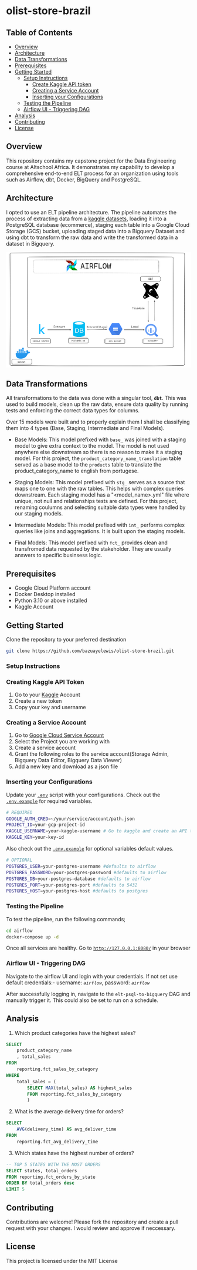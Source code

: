 # olist-store-brazil


## Table of Contents

- [Overview](#overview)
- [Architecture](#architecture)
- [Data Transformations](#data-transformations)
- [Prerequisites](#prerequisites)
- [Getting Started](#getting-started)
    - [Setup Instructions](#setup-instructions)
        - [Create Kaggle API token](#creating-kaggle-api-token)
        - [Creating a Service Account](#creating-a-service-account)
        - [Inserting your Configurations](#inserting-your-configurations)
    - [Testing the Pipeline](#testing-the-pipeline)
    - [Airflow UI - Triggering DAG](#airflow-ui---triggering-dag)
- [Analysis](#analysis)
- [Contributing](#contributing)
- [License](#license)


## Overview
This repository contains my capstone project for the Data Engineering course at Altschool Africa. It demonstrates my capability to develop a comprehensive end-to-end ELT process for an organization using tools such as Airflow, dbt, Docker, BigQuery and PostgreSQL.


## Architecture
I opted to use an ELT pipeline architecture. The pipeline automates the process of extracting data from a [kaggle datasets](https://www.kaggle.com/datasets/olistbr/brazilian-ecommerce), loading it into a PostgreSQL database (ecommerce), staging each table into a Google Cloud Storage (GCS) bucket, uploading staged data into a Bigquery Dataset and using dbt to transform the raw data and write the transformed data in a dataset in Bigquery.

![capstone-architecture](images/altschool-capstone.png)


## Data Transformations
All transformations to the data was done with a singular tool, **`dbt`**. This was used to build models, clean up the raw data, ensure data quality by running tests and enforcing the correct data types for columns.

Over 15 models were built and to properly explain them I shall be classifying them into 4 types (Base, Staging, Intermediate and Final Models).

- Base Models: This model prefixed with `base_` was joined with a staging model to give extra context to the model. The model is not used anywhere else downstream so there is no reason to make it a staging model. For this project, the `product_category_name_translation` table served as a base model to the `products` table to translate the product_category_name to english from portugese.

- Staging Models: This model prefixed with `stg_` serves as a source that maps one to one with the raw tables. This helps with complex queries downstream. Each staging model has a "<model_name>.yml" file where unique, not null and relationships tests are defined. For this project, renaming coulumns and selecting suitable data types were handled by our staging models. 

- Intermediate Models: This model prefixed with `int_` performs complex queries like joins and aggregations. It is built upon the staging models.

- Final Models: This model prefixed with `fct_` provides clean and transfromed data requested by the stakeholder. They are usually answers to specific businsess logic.

## Prerequisites
- Google Cloud Platform account
- Docker Desktop installed 
- Python 3.10 or above installed
- Kaggle Account

## Getting Started
Clone the repository to your preferred destination
```bash
git clone https://github.com/bazuayelewis/olist-store-brazil.git
```


### **Setup Instructions**
### Creating Kaggle API Token
1. Go to your [Kaggle](https://www.kaggle.com/settings) Account
2. Create a new token
3. Copy your key and username

### Creating a Service Account
1. Go to [Google Cloud Service Account](https://console.cloud.google.com/iam-admin/serviceaccounts)
2. Select the Project you are working with
3. Create a service account
4. Grant the following roles to the service account(Storage Admin, Bigquery Data Editor, Bigquery Data Viewer)
5. Add a new key and download as a json file



### Inserting your Configurations
Update your [`.env`]() script with your configurations. Check out the [`.env.example`](/airflow/.env.example) for required variables.
```bash
# REQUIRED
GOOGLE_AUTH_CRED=~/your/service/account/path.json
PROJECT_ID=your-gcp-project-id
KAGGLE_USERNAME=your-kaggle-username # Go to kaggle and create an API token
KAGGLE_KEY=your-key-id
```

Also check out the [`.env.example`](/airflow/.env.example) for optional variables default values.

```bash
# OPTIONAL
POSTGRES_USER=your-postgres-username #defaults to airflow
POSTGRES_PASSWORD=your-postgres-password #defaults to airflow
POSTGRES_DB=your-postgres-database #defaults to airflow
POSTGRES_PORT=your-postgres-port #defaults to 5432
POSTGRES_HOST=your-postgres-host #defaults to postgres
```

### **Testing the Pipeline**
To test the pipeline, run the following commands;
```bash
cd airflow
docker-compose up -d
```

Once all services are healthy. Go to [`http://127.0.0.1:8080/`](http://127.0.0.1:8080/) in your browser


### **Airflow UI - Triggering DAG**

Navigate to the airflow UI and login with your credentials. If not set use default credentials:- username: *`airflow`*, password: *`airflow`* 

After successfully logging in, navigate to the `elt-psql-to-bigquery` DAG and manually trigger it. This could also be set to run on a schedule.


## Analysis
1. Which product categories have the highest sales?
```sql
SELECT 
    product_category_name
    , total_sales 
FROM 
    reporting.fct_sales_by_category
WHERE 
    total_sales = (
        SELECT MAX(total_sales) AS highest_sales
        FROM reporting.fct_sales_by_category
        )
```

2. What is the average delivery time for orders?
```sql
SELECT 
    AVG(delivery_time) AS avg_deliver_time
FROM 
    reporting.fct_avg_delivery_time
```

3. Which states have the highest number of orders?
```sql
-- TOP 5 STATES WITH THE MOST ORDERS
SELECT states, total_orders
FROM reporting.fct_orders_by_state
ORDER BY total_orders desc
LIMIT 5
```


## Contributing
Contributions are welcome! Please fork the repository and create a pull request with your changes. I would review and approve if neccessary.

## License 
This project is licensed under the MIT License 